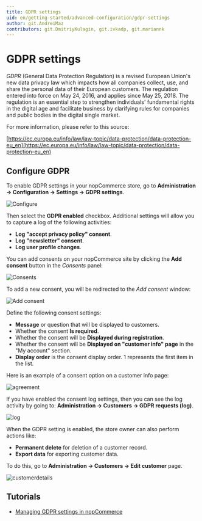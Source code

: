 ```yaml
---
title: GDPR settings
uid: en/getting-started/advanced-configuration/gdpr-settings
author: git.AndreiMaz
contributors: git.DmitriyKulagin, git.ivkadp, git.mariannk
---
```


# GDPR settings

*GDPR* (General Data Protection Regulation) is a revised European Union's new data privacy law which impacts how all companies collect, use, and share the personal data of their European customers. The regulation entered into force on May 24, 2016, and applies since May 25, 2018. The regulation is an essential step to strengthen individuals' fundamental rights in the digital age and facilitate business by clarifying rules for companies and public bodies in the digital single market.

For more information, please refer to this source:

[https://ec.europa.eu/info/law/law-topic/data-protection/data-protection-eu_en](https://ec.europa.eu/info/law/law-topic/data-protection/data-protection-eu_en)

## Configure GDPR

To enable GDPR settings in your nopCommerce store, go to **Administration → Configuration → Settings → GDPR settings**.

![Configure](_static/gdpr-settings/configure.jpg)

Then select the **GDPR enabled** checkbox. Additional settings will allow you to capture a log of the following activities:

* **Log "accept privacy policy" consent**.
* **Log "newsletter" consent**.
* **Log user profile changes**.

You can add consents on your nopCommerce site by clicking the **Add consent** button in the *Consents* panel:

![Consents](_static/gdpr-settings/consents.jpg)

To add a new consent, you will be redirected to the *Add consent* window:

![Add consent](_static/gdpr-settings/add-consent.jpg)

Define the following consent settings:

* **Message** or question that will be displayed to customers.
* Whether the consent **Is required**.
* Whether the consent will be **Displayed during registration**.
* Whether the consent will be **Displayed on "customer info" page** in the "My account" section.
* **Display order** is the consent display order. 1 represents the first item in the list.

Here is an example of a consent option on a customer info page:

![agreement](_static/gdpr-settings/agreement.png)

If you have enabled the consent log settings, then you can see the log activity by going to: **Administration → Customers → GDPR requests (log)**.

![log](_static/gdpr-settings/log.png)

When the GDPR setting is enabled, the store owner can also perform actions like:

* **Permanent delete** for deletion of a customer record.
* **Export data** for exporting customer data.

To do this, go to **Administration → Customers → Edit customer** page.

![customerdetails](_static/gdpr-settings/customerdetails.png)

## Tutorials

* [Managing GDPR settings in nopCommerce](https://www.youtube.com/watch?v=6bLc_TDqD18&feature=youtu.be)
